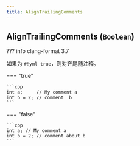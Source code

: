 ```yaml
---
title: AlignTrailingComments
---
```


## AlignTrailingComments (`Boolean`)

??? info
    clang-format 3.7

如果为 `#!yml true`，则对齐尾随注释。

=== "true"

    ```cpp
    int a;     // My comment a
    int b = 2; // comment  b
    ```

=== "false"

    ```cpp
    int a; // My comment a
    int b = 2; // comment about b
    ```
